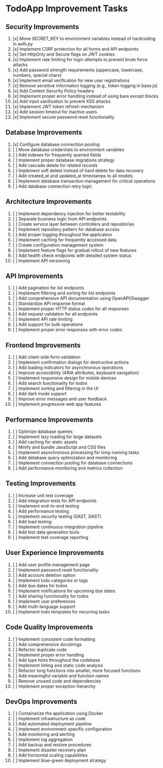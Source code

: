 # TodoApp Improvement Tasks

## Security Improvements

1. [x] Move SECRET_KEY to environment variables instead of hardcoding in auth.py
2. [x] Implement CSRF protection for all forms and API endpoints
3. [x] Set HttpOnly and Secure flags on JWT cookies
4. [x] Implement rate limiting for login attempts to prevent brute force attacks
5. [x] Add password strength requirements (uppercase, lowercase, numbers, special chars)
6. [x] Implement email verification for new user registrations
7. [x] Remove sensitive information logging (e.g., token logging in base.js)
8. [x] Add Content Security Policy headers
9. [x] Implement proper error handling instead of using bare except blocks
10. [x] Add input sanitization to prevent XSS attacks
11. [x] Implement JWT token refresh mechanism
12. [x] Add session timeout for inactive users
13. [x] Implement secure password reset functionality

## Database Improvements

1. [x] Configure database connection pooling
2. [ ] Move database credentials to environment variables
3. [ ] Add indexes for frequently queried fields
4. [ ] Implement proper database migrations strategy
5. [ ] Add cascade delete for related records
6. [ ] Implement soft delete instead of hard delete for data recovery
7. [ ] Add created_at and updated_at timestamps to all models
8. [ ] Implement database transaction management for critical operations
9. [ ] Add database connection retry logic

## Architecture Improvements

1. [ ] Implement dependency injection for better testability
2. [ ] Separate business logic from API endpoints
3. [ ] Create service layer between controllers and repositories
4. [ ] Implement repository pattern for database access
5. [ ] Add proper logging throughout the application
6. [ ] Implement caching for frequently accessed data
7. [ ] Create configuration management system
8. [ ] Implement feature flags for gradual rollout of new features
9. [ ] Add health check endpoints with detailed system status
10. [ ] Implement API versioning

## API Improvements

1. [ ] Add pagination for list endpoints
2. [ ] Implement filtering and sorting for list endpoints
3. [ ] Add comprehensive API documentation using OpenAPI/Swagger
4. [ ] Standardize API response format
5. [ ] Implement proper HTTP status codes for all responses
6. [ ] Add request validation for all endpoints
7. [ ] Implement API rate limiting
8. [ ] Add support for bulk operations
9. [ ] Implement proper error responses with error codes

## Frontend Improvements

1. [ ] Add client-side form validation
2. [ ] Implement confirmation dialogs for destructive actions
3. [ ] Add loading indicators for asynchronous operations
4. [ ] Improve accessibility (ARIA attributes, keyboard navigation)
5. [ ] Implement responsive design for mobile devices
6. [ ] Add search functionality for todos
7. [ ] Implement sorting and filtering in the UI
8. [ ] Add dark mode support
9. [ ] Improve error messages and user feedback
10. [ ] Implement progressive web app features

## Performance Improvements

1. [ ] Optimize database queries
2. [ ] Implement lazy loading for large datasets
3. [ ] Add caching for static assets
4. [ ] Minify and bundle JavaScript and CSS files
5. [ ] Implement asynchronous processing for long-running tasks
6. [ ] Add database query optimization and monitoring
7. [ ] Implement connection pooling for database connections
8. [ ] Add performance monitoring and metrics collection

## Testing Improvements

1. [ ] Increase unit test coverage
2. [ ] Add integration tests for API endpoints
3. [ ] Implement end-to-end testing
4. [ ] Add performance testing
5. [ ] Implement security testing (SAST, DAST)
6. [ ] Add load testing
7. [ ] Implement continuous integration pipeline
8. [ ] Add test data generation tools
9. [ ] Implement test coverage reporting

## User Experience Improvements

1. [ ] Add user profile management page
2. [ ] Implement password reset functionality
3. [ ] Add account deletion option
4. [ ] Implement todo categories or tags
5. [ ] Add due dates for todos
6. [ ] Implement notifications for upcoming due dates
7. [ ] Add sharing functionality for todos
8. [ ] Implement user preferences
9. [ ] Add multi-language support
10. [ ] Implement todo templates for recurring tasks

## Code Quality Improvements

1. [ ] Implement consistent code formatting
2. [ ] Add comprehensive docstrings
3. [ ] Refactor duplicate code
4. [ ] Implement proper error handling
5. [ ] Add type hints throughout the codebase
6. [ ] Implement linting and static code analysis
7. [ ] Refactor long functions into smaller, more focused functions
8. [ ] Add meaningful variable and function names
9. [ ] Remove unused code and dependencies
10. [ ] Implement proper exception hierarchy

## DevOps Improvements

1. [ ] Containerize the application using Docker
2. [ ] Implement infrastructure as code
3. [ ] Add automated deployment pipeline
4. [ ] Implement environment-specific configuration
5. [ ] Add monitoring and alerting
6. [ ] Implement log aggregation
7. [ ] Add backup and restore procedures
8. [ ] Implement disaster recovery plan
9. [ ] Add horizontal scaling capabilities
10. [ ] Implement blue-green deployment strategy
